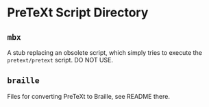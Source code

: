 PreTeXt Script Directory
========================

`mbx`
-----

A stub replacing an obsolete script, which simply tries to
execute the `pretext/pretext` script.  DO NOT USE.

`braille`
----------

Files for converting PreTeXt to Braille, see README there.


